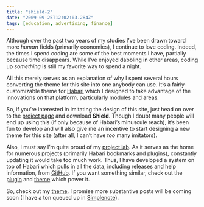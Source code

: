 ```yaml
---
title: "shield-2"
date: "2009-09-25T12:02:03.284Z"
tags: [education, advertising, finance]
---
```


<p>Although over the past two years of my studies I&#x2019;ve been drawn toward more <em>human</em> fields (primarily economics), I continue to love coding. Indeed, the times I spend coding are some of the best moments I have, partially because time disappears. While I&#x2019;ve enjoyed dabbling in other areas, coding up <em>something</em> is still my favorite way to spend a&#xA0;night.</p>
<p>All this merely serves as an explanation of why I spent several hours converting the theme for this site into one anybody can use. It&#x2019;s a fairly-customizable theme for <a href="http://habariproject.org">Habari</a> which I designed to take advantage of the innovations on that platform, particularly modules and&#xA0;areas.</p>
<p>So, if you&#x2019;re interested in imitating the design of this site, just head on over to the <a href="http://lab.morgante.net/shield">project page</a> and download <strong>Shield</strong>. Though I doubt many people will end up using this (if only because of Habari&#x2019;s minuscule reach), it&#x2019;s been fun to develop and will also give me an incentive to start designing a new theme for this site (after all, I can&#x2019;t have <em>too</em> many&#xA0;imitators).</p>
<p>Also, I must say I&#x2019;m quite proud of my <a href="http://lab.morgante.net/">project lab</a>. As it serves as the home for numerous projects (primarily Habari bookmarks and plugins), constantly updating it would take too much work. Thus, I have developed a system on top of Habari which pulls in all the data, including releases and help information, from <a href="http://github.com/morgante">GitHub</a>. If you want something similar, check out the <a href="http://lab.morgante.net/mpango">plugin</a> and <a href="http://lab.morgante.net/scientist">theme</a> which power&#xA0;it.</p>
<p class="note"><span>So, check out my <a href="http://lab.morgante.net/shield">theme</a>. I promise more substantive posts will be coming soon (I have a ton queued up in <a href="http://lab.morgante.net/simplynoted">Simplenote</a>).</span></p>
